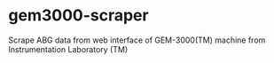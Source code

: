 gem3000-scraper
===============

Scrape ABG data from web interface of GEM-3000(TM) machine from Instrumentation Laboratory (TM)
